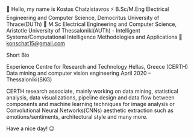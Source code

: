 🙂 Hello, my name is Kostas Chatzistavros
⚡ B.Sc/M.Eng Electrical Engineering and Computer Science, Democritus University of Thrace(DUTh)
🔭 M.Sc Electrical Engineering and Computer Science, Aristotle University of Thessaloniki(AUTh) - Intelligent Systems/Computational Intelligence Methodologies and Applications
📧 konschat15@gmail.com

Short Bio

Experience
Centre for Research and Technology Hellas, Greece (CERTH)
Data mining and computer vision engineering
April 2020 – Thessaloniki(SKG)

CERTH research associate, mainly working on data mining, statistical analysis, data visualizations, pipeline design and data flow between components and machine learning techniques for image analysis or Convolutional Neural Networks(CNNs) aesthetic extraction such as emotions/sentiments, architectural style and many more.

Have a nice day! 😉

